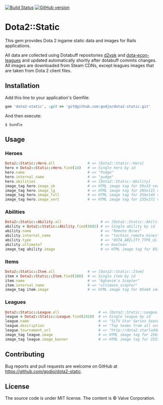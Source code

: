 [![Build Status](https://travis-ci.org/godjo/dota2-static.svg?branch=master)](https://travis-ci.org/godjo/dota2-static)
[![GitHub version](https://badge.fury.io/gh/godjo%2Fdota2-static.svg)](http://badge.fury.io/gh/godjo%2Fdota2-static)

# Dota2::Static

This gem provides Dota 2 ingame static data and images for Rails applications.

All data are collected using Dotabuff repositories [d2vpk](https://github.com/dotabuff/d2vpk) and 
[dota-econ-leagues](https://github.com/dotabuff/dota-econ-leagues) and updated automatically shortly after dotabuff 
commits changes. All images are downloaded from Steam CDNs, except leagues images that are taken from Dota 2 client 
files.

## Installation

Add this line to your application's Gemfile:

```ruby
gem 'dota2-static', :git => 'git@github.com:godjo/dota2-static.git'
```

And then execute:

    $ bundle

## Usage

### Heroes

```ruby
Dota2::Static::Hero.all               # => [Dota2::Static::Hero]
hero = Dota2::Static::Hero.find(14)   # => Single hero by id
hero.name                             # => "Pudge"
hero.internal_name                    # => "pudge"
hero.abilities                        # => [Dota2::Static::Ability]
image_tag hero.image_sb               # => HTML image tag for 59x33 version
image_tag hero.image_lg               # => HTML image tag for 205x115 version
image_tag hero.image_full             # => HTML image tag for 256x144 version
image_tag hero.image_vert             # => HTML image tag for 235x272 version
```

### Abilities

```ruby
Dota2::Static::Ability.all                  # => [Dota2::Static::Ability]
ability = Dota2::Static::Ability.find(5602) # => Single ability by id
ability.name                                # => "Remote Mines"
ability.internal_name                       # => "techies_remote_mines"
ability.type                                # => "DOTA_ABILITY_TYPE_ULTIMATE"
ability.ultimate?                           # => boolean
image_tag ability.image                     # => HTML image tag for 85x64 image
```

### Items

```ruby
Dota2::Static::Item.all               # => [Dota2::Static::Item]
item = Dota2::Static::Item.find(108)  # => Single item by id
item.name                             # => "Aghanim's Scepter"
item.internal_name                    # => "ultimate_scepter"
image_tag item.image                  # => HTML image tag for 85x64 image
```

### Leagues

```ruby
Dota2::Static::League.all                  # => [Dota2::Static::League]
league = Dota2::Static::League.find(2418)  # => Single league by id
league.name                                # => "SLTV Star Series Season 12 Ticket"
league.description                         # => "Top teams from all over the world are competing for a place at LAN Finals."
league.tournament_url                      # => "http://dota2.starladder.tv/"
image_tag league.image                     # => HTML image tag for 256x170 version
image_tag league.image_banner              # => HTML image tag for 255x101 version
```

## Contributing

Bug reports and pull requests are welcome on GitHub at https://github.com/godjo/dota2-static.

## License

The source code is under MIT license. The content is © Valve Corporation.
